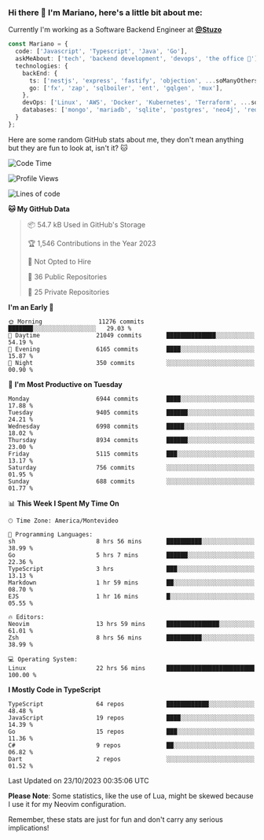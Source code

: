 ### Hi there 👋 I'm Mariano, here's a little bit about me:

Currently I'm working as a Software Backend Engineer at [**@Stuzo**](https://www.stuzo.com/)

```ts
const Mariano = {
  code: ['Javascript', 'Typescript', 'Java', 'Go'],
  askMeAbout: ['tech', 'backend development', 'devops', 'the office 💼'],
  technologies: {
    backEnd: {
      ts: ['nestjs', 'express', 'fastify', 'objection', ...soManyOthersFrameworks],
      go: ['fx', 'zap', 'sqlboiler', 'ent', 'gqlgen', 'mux'],
    },
    devOps: ['Linux', 'AWS', 'Docker', 'Kubernetes', 'Terraform', ...soManyOthersTools],
    databases: ['mongo', 'mariadb', 'sqlite', 'postgres', 'neo4j', 'redis', ...],
  }
};
```

Here are some random GitHub stats about me, they don't mean anything but they are fun to look at, isn't it? 🐱

<!--START_SECTION:waka-->
![Code Time](http://img.shields.io/badge/Code%20Time-1%2C336%20hrs%2015%20mins-blue)

![Profile Views](http://img.shields.io/badge/Profile%20Views-1-blue)

![Lines of code](https://img.shields.io/badge/From%20Hello%20World%20I%27ve%20Written-11.7%20million%20lines%20of%20code-blue)

**🐱 My GitHub Data** 

> 📦 54.7 kB Used in GitHub's Storage 
 > 
> 🏆 1,546 Contributions in the Year 2023
 > 
> 🚫 Not Opted to Hire
 > 
> 📜 36 Public Repositories 
 > 
> 🔑 25 Private Repositories 
 > 
**I'm an Early 🐤** 

```text
🌞 Morning                11276 commits       ███████░░░░░░░░░░░░░░░░░░   29.03 % 
🌆 Daytime                21049 commits       ██████████████░░░░░░░░░░░   54.19 % 
🌃 Evening                6165 commits        ████░░░░░░░░░░░░░░░░░░░░░   15.87 % 
🌙 Night                  350 commits         ░░░░░░░░░░░░░░░░░░░░░░░░░   00.90 % 
```
📅 **I'm Most Productive on Tuesday** 

```text
Monday                   6944 commits        ████░░░░░░░░░░░░░░░░░░░░░   17.88 % 
Tuesday                  9405 commits        ██████░░░░░░░░░░░░░░░░░░░   24.21 % 
Wednesday                6998 commits        █████░░░░░░░░░░░░░░░░░░░░   18.02 % 
Thursday                 8934 commits        ██████░░░░░░░░░░░░░░░░░░░   23.00 % 
Friday                   5115 commits        ███░░░░░░░░░░░░░░░░░░░░░░   13.17 % 
Saturday                 756 commits         ░░░░░░░░░░░░░░░░░░░░░░░░░   01.95 % 
Sunday                   688 commits         ░░░░░░░░░░░░░░░░░░░░░░░░░   01.77 % 
```


📊 **This Week I Spent My Time On** 

```text
🕑︎ Time Zone: America/Montevideo

💬 Programming Languages: 
sh                       8 hrs 56 mins       ██████████░░░░░░░░░░░░░░░   38.99 % 
Go                       5 hrs 7 mins        ██████░░░░░░░░░░░░░░░░░░░   22.36 % 
TypeScript               3 hrs               ███░░░░░░░░░░░░░░░░░░░░░░   13.13 % 
Markdown                 1 hr 59 mins        ██░░░░░░░░░░░░░░░░░░░░░░░   08.70 % 
EJS                      1 hr 16 mins        █░░░░░░░░░░░░░░░░░░░░░░░░   05.55 % 

🔥 Editors: 
Neovim                   13 hrs 59 mins      ███████████████░░░░░░░░░░   61.01 % 
Zsh                      8 hrs 56 mins       ██████████░░░░░░░░░░░░░░░   38.99 % 

💻 Operating System: 
Linux                    22 hrs 56 mins      █████████████████████████   100.00 % 
```

**I Mostly Code in TypeScript** 

```text
TypeScript               64 repos            ████████████░░░░░░░░░░░░░   48.48 % 
JavaScript               19 repos            ████░░░░░░░░░░░░░░░░░░░░░   14.39 % 
Go                       15 repos            ███░░░░░░░░░░░░░░░░░░░░░░   11.36 % 
C#                       9 repos             ██░░░░░░░░░░░░░░░░░░░░░░░   06.82 % 
Dart                     2 repos             ░░░░░░░░░░░░░░░░░░░░░░░░░   01.52 % 
```




 Last Updated on 23/10/2023 00:35:06 UTC
<!--END_SECTION:waka-->

**Please Note**: Some statistics, like the use of Lua, might be skewed because I use it for my Neovim configuration.

Remember, these stats are just for fun and don't carry any serious implications!
